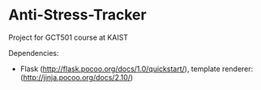 # Anti-Stress-Tracker
Project for GCT501 course at KAIST

Dependencies:
* Flask (http://flask.pocoo.org/docs/1.0/quickstart/), template renderer: (http://jinja.pocoo.org/docs/2.10/)
